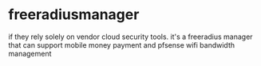 # freeradiusmanager
if they rely solely on vendor cloud security tools. it's a freeradius manager that can support mobile money payment and pfsense wifi bandwidth management  

